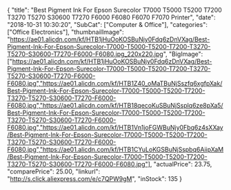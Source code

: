 {
	"title": "Best Pigment Ink For Epson Surecolor T7000 T5000 T5200 T7200 T3270 T5270 S30600 T7270 F6000 F6080 F6070 F7070 Printer",
	"date": "2018-10-31 10:30:20",
	"SubCat": ["Computer & Office"],
	"categories": ["Office Electronics"],
	"thumbnailImage": "https://ae01.alicdn.com/kf/HTB1jHuOoKOSBuNjy0Fdq6zDnVXag/Best-Pigment-Ink-For-Epson-Surecolor-T7000-T5000-T5200-T7200-T3270-T5270-S30600-T7270-F6000-F6080.jpg_220x220.jpg",
	"BigImage": ["https://ae01.alicdn.com/kf/HTB1jHuOoKOSBuNjy0Fdq6zDnVXag/Best-Pigment-Ink-For-Epson-Surecolor-T7000-T5000-T5200-T7200-T3270-T5270-S30600-T7270-F6000-F6080.jpg","https://ae01.alicdn.com/kf/HTB1Z40_oMaTBuNjSszfq6xgfpXak/Best-Pigment-Ink-For-Epson-Surecolor-T7000-T5000-T5200-T7200-T3270-T5270-S30600-T7270-F6000-F6080.jpg","https://ae01.alicdn.com/kf/HTB18qecoKuSBuNjSsplq6ze8pXa5/Best-Pigment-Ink-For-Epson-Surecolor-T7000-T5000-T5200-T7200-T3270-T5270-S30600-T7270-F6000-F6080.jpg","https://ae01.alicdn.com/kf/HTB1Vn1joFGWBuNjy0Fbq6z4sXXay/Best-Pigment-Ink-For-Epson-Surecolor-T7000-T5000-T5200-T7200-T3270-T5270-S30600-T7270-F6000-F6080.jpg","https://ae01.alicdn.com/kf/HTB1CYuLoKGSBuNjSspbq6AiipXaM/Best-Pigment-Ink-For-Epson-Surecolor-T7000-T5000-T5200-T7200-T3270-T5270-S30600-T7270-F6000-F6080.jpg"],
	"actualPrice": 23.75,
	"comparePrice": 25.00,
	"linkurl": "http://s.click.aliexpress.com/e/c7QPW9gM",
	"inStock": 135
}
